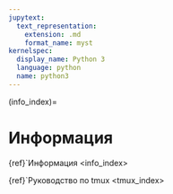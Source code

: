 ```yaml
---
jupytext:
  text_representation:
    extension: .md
    format_name: myst
kernelspec:
  display_name: Python 3
  language: python
  name: python3
---
```


(info_index)=
# Информация

{ref}`Информация <info_index>

{ref}`Руководство по tmux <tmux_index>
